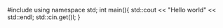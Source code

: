 #include <iostream>
using namespace std;
int main(){
  std::cout << "Hello world" << std::endl;
  std::cin.get()l;
}
